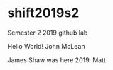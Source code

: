 # shift2019s2
Semester 2 2019 github lab

Hello World!
John McLean


James Shaw was here 2019.
Matt
